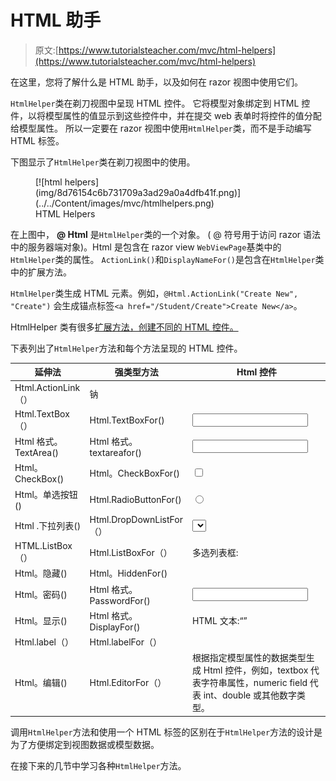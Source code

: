 # HTML 助手

> 原文:[https://www.tutorialsteacher.com/mvc/html-helpers](https://www.tutorialsteacher.com/mvc/html-helpers)

在这里，您将了解什么是 HTML 助手，以及如何在 razor 视图中使用它们。

`HtmlHelper`类在剃刀视图中呈现 HTML 控件。 它将模型对象绑定到 HTML 控件，以将模型属性的值显示到这些控件中，并在提交 web 表单时将控件的值分配给模型属性。 所以一定要在 razor 视图中使用`HtmlHelper`类，而不是手动编写 HTML 标签。

下图显示了`HtmlHelper`类在剃刀视图中的使用。

<figure>[![html helpers](img/8d76154c6b731709a3ad29a0a4dfb41f.png)](../../Content/images/mvc/htmlhelpers.png)

<figcaption>HTML Helpers</figcaption>

</figure>

在上图中， **@ Html** 是`HtmlHelper`类的一个对象。 ( @ 符号用于访问 razor 语法中的服务器端对象)。Html 是包含在 razor view `WebViewPage`基类中的`HtmlHelper`类的属性。 `ActionLink()`和`DisplayNameFor()`是包含在`HtmlHelper`类中的扩展方法。

`HtmlHelper`类生成 HTML 元素。例如，`@Html.ActionLink("Create New", "Create")` 会生成锚点标签`<a href="/Student/Create">Create New</a>`。

HtmlHelper 类有很多[扩展方法，创建不同的 HTML 控件。](https://docs.microsoft.com/en-us/previous-versions/aspnet/dd493095(v=vs.118))

下表列出了`HtmlHelper`方法和每个方法呈现的 HTML 控件。

| **延伸法** | **强类型方法** | **Html 控件** |
| --- | --- | --- |
| Html.ActionLink（） | 钠 |  |
| Html.TextBox（） | Html.TextBoxFor() | <input type="textbox"> |
| Html 格式。TextArea() | Html 格式。textareafor() | <input type="textarea"> |
| Html。CheckBox() | Html。CheckBoxFor() | <input type="checkbox"> |
| Html。单选按钮() | Html.RadioButtonFor() | <input type="radio"> |
| Html .下拉列表() | Html.DropDownListFor（） | <select><选项> </选择></select> |
| HTML.ListBox（） | Html.ListBoxFor（） | 多选列表框: |
| Html。隐藏() | Html。HiddenFor() | <input type="hidden"> |
| Html。密码() | Html 格式。PasswordFor() | <input type="password"> |
| Html。显示() | Html 格式。DisplayFor() | HTML 文本:“” |
| Html.label（） | Html.labelFor（） | <label></label> |
| Html。编辑() | Html.EditorFor（） | 根据指定模型属性的数据类型生成 Html 控件，例如，textbox 代表字符串属性，numeric field 代表 int、double 或其他数字类型。 |

调用`HtmlHelper`方法和使用一个 HTML 标签的区别在于`HtmlHelper`方法的设计是为了方便绑定到视图数据或模型数据。

在接下来的几节中学习各种`HtmlHelper`方法。